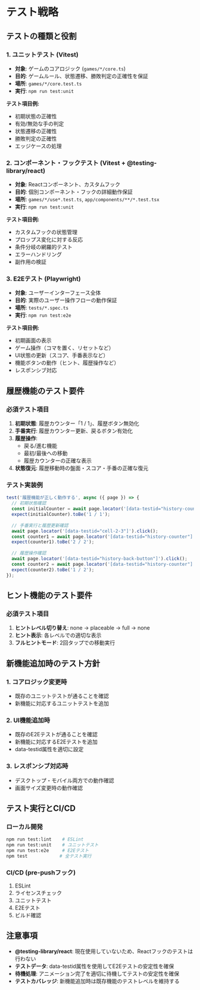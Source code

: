 # テスト戦略

## テストの種類と役割

### 1. ユニットテスト (Vitest)
- **対象**: ゲームのコアロジック (`games/*/core.ts`)
- **目的**: ゲームルール、状態遷移、勝敗判定の正確性を保証
- **場所**: `games/*/core.test.ts`
- **実行**: `npm run test:unit`

**テスト項目例:**
- 初期状態の正確性
- 有効/無効な手の判定
- 状態遷移の正確性
- 勝敗判定の正確性
- エッジケースの処理

### 2. コンポーネント・フックテスト (Vitest + @testing-library/react)
- **対象**: Reactコンポーネント、カスタムフック
- **目的**: 個別コンポーネント・フックの詳細動作保証
- **場所**: `games/*/use*.test.ts`, `app/components/**/*.test.tsx`
- **実行**: `npm run test:unit`

**テスト項目例:**
- カスタムフックの状態管理
- プロップス変化に対する反応
- 条件分岐の網羅的テスト
- エラーハンドリング
- 副作用の検証

### 3. E2Eテスト (Playwright)
- **対象**: ユーザーインターフェース全体
- **目的**: 実際のユーザー操作フローの動作保証
- **場所**: `tests/*.spec.ts`
- **実行**: `npm run test:e2e`

**テスト項目例:**
- 初期画面の表示
- ゲーム操作（コマを置く、リセットなど）
- UI状態の更新（スコア、手番表示など）
- 機能ボタンの動作（ヒント、履歴操作など）
- レスポンシブ対応

## 履歴機能のテスト要件

### 必須テスト項目
1. **初期状態**: 履歴カウンター「1 / 1」、履歴ボタン無効化
2. **手番実行**: 履歴カウンター更新、戻るボタン有効化
3. **履歴操作**: 
   - 戻る/進む機能
   - 最初/最後への移動
   - 履歴カウンターの正確な表示
4. **状態復元**: 履歴移動時の盤面・スコア・手番の正確な復元

### テスト実装例
```typescript
test('履歴機能が正しく動作する', async ({ page }) => {
  // 初期状態確認
  const initialCounter = await page.locator('[data-testid="history-counter"]').textContent();
  expect(initialCounter).toBe('1 / 1');
  
  // 手番実行と履歴更新確認
  await page.locator('[data-testid="cell-2-3"]').click();
  const counter1 = await page.locator('[data-testid="history-counter"]').textContent();
  expect(counter1).toBe('2 / 2');
  
  // 履歴操作確認
  await page.locator('[data-testid="history-back-button"]').click();
  const counter2 = await page.locator('[data-testid="history-counter"]').textContent();
  expect(counter2).toBe('1 / 2');
});
```

## ヒント機能のテスト要件

### 必須テスト項目
1. **ヒントレベル切り替え**: none → placeable → full → none
2. **ヒント表示**: 各レベルでの適切な表示
3. **フルヒントモード**: 2回タップでの移動実行

## 新機能追加時のテスト方針

### 1. コアロジック変更時
- 既存のユニットテストが通ることを確認
- 新機能に対応するユニットテストを追加

### 2. UI機能追加時
- 既存のE2Eテストが通ることを確認
- 新機能に対応するE2Eテストを追加
- data-testid属性を適切に設定

### 3. レスポンシブ対応時
- デスクトップ・モバイル両方での動作確認
- 画面サイズ変更時の動作確認

## テスト実行とCI/CD

### ローカル開発
```bash
npm run test:lint    # ESLint
npm run test:unit    # ユニットテスト
npm run test:e2e     # E2Eテスト
npm test            # 全テスト実行
```

### CI/CD (pre-pushフック)
1. ESLint
2. ライセンスチェック
3. ユニットテスト
4. E2Eテスト
5. ビルド確認

## 注意事項

- **@testing-library/react**: 現在使用していないため、Reactフックのテストは行わない
- **テストデータ**: data-testid属性を使用してE2Eテストの安定性を確保
- **待機処理**: アニメーション完了を適切に待機してテストの安定性を確保
- **テストカバレッジ**: 新機能追加時は既存機能のテストレベルを維持する